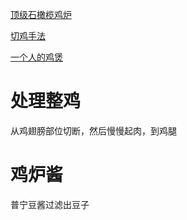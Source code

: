 [顶级石橄榄鸡炉](https://www.bilibili.com/video/BV1a4wPeZEnR?vd_source=386bdb94ff2a430f8d22a6de9755030c&spm_id_from=333.788.videopod.sections)

[切鸡手法](https://www.bilibili.com/video/BV1jEkZYKEtZ/?vd_source=386bdb94ff2a430f8d22a6de9755030c)

[一个人的鸡煲](https://www.bilibili.com/video/BV1Sq421F7N3/?vd_source=386bdb94ff2a430f8d22a6de9755030c)

# 处理整鸡

从鸡翅膀部位切断，然后慢慢起肉，到鸡腿

# 鸡炉酱

普宁豆酱过滤出豆子